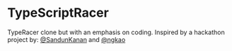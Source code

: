 # TypeScriptRacer
TypeRacer clone but with an emphasis on coding. 
Inspired by a hackathon project by: [@SandunKanan](https://github.com/SandunKanan) and [@ngkao](https://github.com/ngkao)
